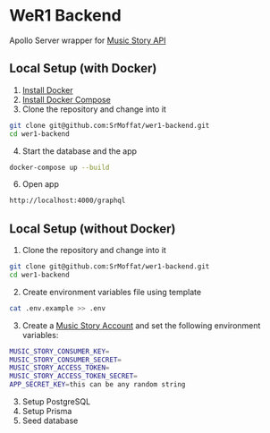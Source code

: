 # WeR1 Backend
Apollo Server wrapper for [Music Story API](https://developers.music-story.com/developers)

## Local Setup (with Docker)
1. [Install Docker](https://docs.docker.com/engine/install/)
2. [Install Docker Compose](https://docs.docker.com/compose/install/)
3. Clone the repository and change into it
```bash
git clone git@github.com:SrMoffat/wer1-backend.git
cd wer1-backend
```
4. Start the database and the app
```bash
docker-compose up --build
```
6. Open app
```bash
http://localhost:4000/graphql
```


## Local Setup (without Docker)
1. Clone the repository and change into it
```bash
git clone git@github.com:SrMoffat/wer1-backend.git
cd wer1-backend
```
2. Create environment variables file using template
```bash
cat .env.example >> .env
```
3. Create a [Music Story Account](https://developers.music-story.com/developers) and set the following environment variables:
```bash
MUSIC_STORY_CONSUMER_KEY=
MUSIC_STORY_CONSUMER_SECRET=
MUSIC_STORY_ACCESS_TOKEN=
MUSIC_STORY_ACCESS_TOKEN_SECRET=
APP_SECRET_KEY=this can be any random string
```
3. Setup PostgreSQL
4. Setup Prisma
5. Seed database
